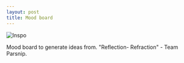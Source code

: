 ```yaml
---
layout: post
title: Mood board
---
```


![Inspo]({{site.baseurl}}/images/inspo.png)

<p> Mood board to generate ideas from. "Reflection- Refraction" - Team Parsnip.</p>